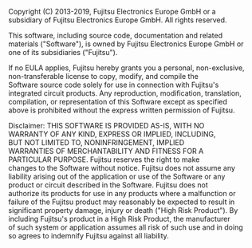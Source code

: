 Copyright (C) 2013-2019, Fujitsu Electronics Europe GmbH or a               
subsidiary of Fujitsu Electronics Europe GmbH.  All rights reserved.        
                                                                            
This software, including source code, documentation and related             
materials ("Software"), is owned by Fujitsu Electronics Europe GmbH or      
one of its subsidiaries ("Fujitsu").
                                                                            
If no EULA applies, Fujitsu hereby grants you a personal, non-exclusive,    
non-transferable license to copy, modify, and compile the                   
Software source code solely for use in connection with Fujitsu's            
integrated circuit products.  Any reproduction, modification, translation,  
compilation, or representation of this Software except as specified         
above is prohibited without the express written permission of Fujitsu.      
                                                                            
Disclaimer: THIS SOFTWARE IS PROVIDED AS-IS, WITH NO                        
WARRANTY OF ANY KIND, EXPRESS OR IMPLIED, INCLUDING,                        
BUT NOT LIMITED TO, NONINFRINGEMENT, IMPLIED                                
WARRANTIES OF MERCHANTABILITY AND FITNESS FOR A                             
PARTICULAR PURPOSE. Fujitsu reserves the right to make                      
changes to the Software without notice. Fujitsu does not assume any         
liability arising out of the application or use of the Software or any      
product or circuit described in the Software. Fujitsu does not              
authorize its products for use in any products where a malfunction or       
failure of the Fujitsu product may reasonably be expected to result in      
significant property damage, injury or death ("High Risk Product"). By      
including Fujitsu's product in a High Risk Product, the manufacturer        
of such system or application assumes all risk of such use and in doing     
so agrees to indemnify Fujitsu against all liability.  
